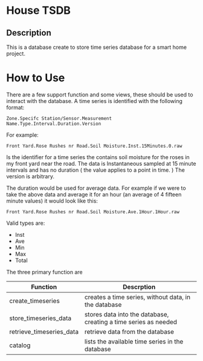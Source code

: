 House TSDB
===========

Description
-----------

This is a database create to store time series database for a smart home project.


How to Use
===========

There are a few support function and some views, these should be used to interact with the database.
A time series is identified with the following format:

	Zone.Specifc Station/Sensor.Measurement Name.Type.Interval.Duration.Version

For example:

	Front Yard.Rose Rushes nr Road.Soil Moisture.Inst.15Minutes.0.raw

Is the identifier for a time series the contains soil moisture for the roses in my front yard near the road. The data is Instantaneous sampled at 15 minute intervals and has no duration ( the value applies to a point in time. ) The version is arbitrary.

The duration would be used for average data. For example if we were to take the above data and average it for an hour (an average of 4 fifteen minute values) it would look like this:

	Front Yard.Rose Rushes nr Road.Soil Moisture.Ave.1Hour.1Hour.raw

Valid types are:
	
 - Inst
 - Ave
 - Min
 - Max
 - Total

The three primary function are 

| Function | Descrption |
| -------- | ---------- |
| create_timeseries | creates a time series, without data, in the database|
| store_timeseries_data| stores data into the database, creating a time series as needed |
| retrieve_timeseries_data| retrieve data from the database|
| catalog | lists the available time series in the database|
